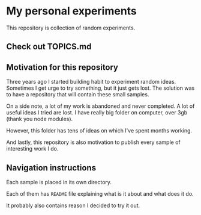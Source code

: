 # My personal experiments

This repository is collection of random experiments.

## Check out TOPICS.md

## Motivation for this repository

Three years ago I started building habit to experiment random ideas. Sometimes I get urge to try something, but it just gets lost. The solution was to have a repository that will contain these small samples.

On a side note, a lot of my work is abandoned and never completed. A lot of useful ideas I tried are lost. I have really big folder on computer, over 3gb (thank you node modules).

However, this folder has tens of ideas on which I've spent months working.

And lastly, this repository is also motivation to publish every sample of interesting work I do.

## Navigation instructions

Each sample is placed in its own directory.

Each of them has `README` file explaining what is it about and what does it do.

It probably also contains reason I decided to try it out.
